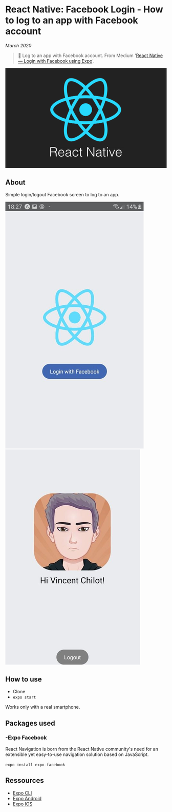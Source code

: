 # React Native: Facebook Login - How to log to an app with Facebook account

*March 2020*

> 🔨 Log to an app with Facebook account. From Medium '[React Native — Login with Facebook using Expo](https://medium.com/@rishi.vedpathak/react-native-login-with-facebook-be53f46b7fe5)'.

![React Native logo](readme-img/intro-react-logo.png)

## About

Simple login/logout Facebook screen to log to an app.

![React Native logo](readme-img/screen-login.jpg)![React Native logo](readme-img/screen-loged-in.jpg)

## How to use

- Clone
- `expo start`

Works only with a real smartphone.

## Packages used

### -Expo Facebook

React Navigation is born from the React Native community's need for an extensible yet easy-to-use navigation solution based on JavaScript.

`expo install expo-facebook`

## Ressources

- [Expo CLI](https://docs.expo.io/versions/latest/workflow/expo-cli/)
- [Expo Android](https://play.google.com/store/apps/details?id=host.exp.exponent)
- [Expo IOS](https://apps.apple.com/fr/app/expo-client/id982107779)
